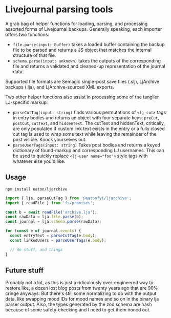 # Livejournal parsing tools

A grab bag of helper functions for loading, parsing, and processing assorted forms of Livejournal backups. Generally speaking, each importer offers two functions:

- `file.parse(input: Buffer)` takes a loaded buffer containing the backup file to be parsed and returns a JS object that matches the internal structure of that file.
- `schema.parse(input: unknown)` takes the outputs of the corresponding file and returns a validated and cleaned-up representation of the journal data.

Supported file formats are Semagic single-post save files (.slj), LjArchive backups (.lja), and LjArchive-sourced XML exports.

Two other helper functions also assist in processing some of the tanglier LJ-specific markup:

- `parseCutTag(input: string)` finds various permutations of `<lj-cut>` tags in entry bodies and returns an object with four separate keys: `preCut`, `postCut`, `cutText`, and `hiddenText`. The cutText and hiddenText, critically, are only populated if custom link text exists in the entry or a fully closed cut tag is used to wrap some text while leaving the remainder of the post visible. Knock yourselves out.
- `parseUserTags(input: string)` Takes post bodies and returns a keyed dictionary of found-markup and corresponding LJ usernames. This can be used to quickly replace `<lj-user name="foo">` style tags with whatever else you'd like.

## Usage

`npm install eaton/ljarchive`

```javascript
import { lja, parseCutTag } from '@eatonfyi/ljarchive';
import { readFile } from 'fs/promises';

const b = await readFile('archive.lja');
const rawData = lja.file.parse(b);
const journal = lja.schema.parse(rawData);

for (const e of journal.events) {
  const entryText = parseCutTag(e.body);
  const linkedUsers = parseUserTags(e.body);

  // do stuff, and things
}
```

## Future stuff

Probably not a lot, as this is just a ridiculously over-engineered way to restore like, a dozen lost blog posts from twenty years ago that are 90% cringe anyways. But there's still some normalizing to do with the output data, like swapping mood IDs for mood names and so on in the binary lja parser output. Also, the types generated by the zod schema are hash because of some safety-checking and I need to get them ironed out.
